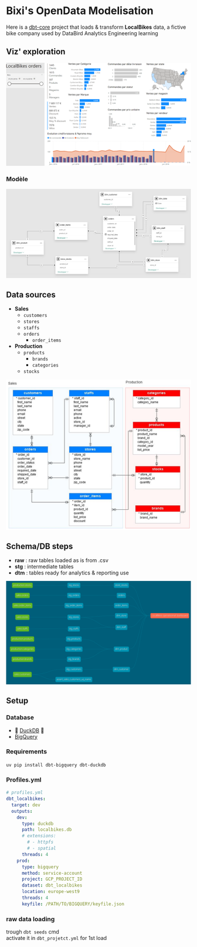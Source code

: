 
# Bixi's OpenData Modelisation

Here is a [dbt-core](https://github.com/dbt-labs/dbt-core) project that loads & transform **LocalBikes** data, a fictive bike company used by DataBird Analytics Engineering learning

## Viz' exploration

![viz_exploration](./viz_exploration.png)

### Modèle

![viz_model](./viz_model.png)

## Data sources

- **Sales**
  - `customers`
  - `stores`
  - `staffs`
  - `orders`
    - `order_items`
- **Production**
  - `products`
    - `brands`
    - `categories`
  - `stocks`

![MLD](./models/localbikes_MLD.png)

## Schema/DB steps

- **raw** : raw tables loaded as is from .csv
- **stg** : intermediate tables
- **dtm** : tables ready for analytics & reporting use

![dbt lineage](./dbt_lineage.png)

## Setup

### Database

- 🦆 [DuckDB](https://duckdb.org/) 🚀
- [BigQuery](https://console.cloud.google.com/bigquery)

### Requirements

`uv pip install dbt-bigquery dbt-duckdb`

### Profiles.yml

```yml
# profiles.yml
dbt_localbikes:
  target: dev
  outputs:
    dev:
      type: duckdb
      path: localbikes.db
      # extensions:
        # - httpfs
        # - spatial
      threads: 4
    prod:
      type: bigquery
      method: service-account
      project: GCP_PROJECT_ID
      dataset: dbt_localbikes
      location: europe-west9
      threads: 4
      keyfile: /PATH/TO/BIGQUERY/keyfile.json
```

### raw data loading

trough `dbt seeds` cmd \
activate it in `dbt_projetct.yml` for 1st load
